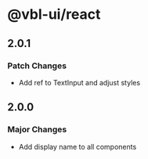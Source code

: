 # @vbl-ui/react

## 2.0.1

### Patch Changes

- Add ref to TextInput and adjust styles

## 2.0.0

### Major Changes

- Add display name to all components
